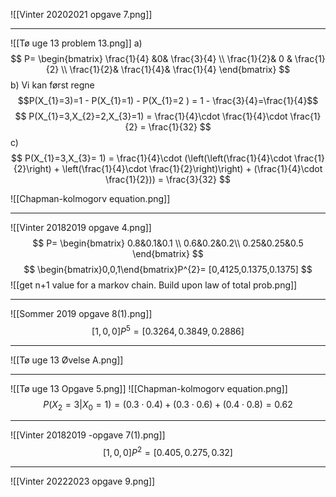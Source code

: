 ![[Vinter 20202021 opgave 7.png]]
___
![[Tø uge 13 problem 13.png]]
a)
$$
P=
\begin{bmatrix} 
\frac{1}{4} &0& \frac{3}{4} \\ 
\frac{1}{2}& 0 & \frac{1}{2} \\ 
\frac{1}{2}& \frac{1}{4}& \frac{1}{4}
\end{bmatrix}
$$
b)
Vi kan først regne $$P(X_{1}=3)=1 - P(X_{1}=1) - P(X_{1}=2 ) = 1 - \frac{3}{4}=\frac{1}{4}$$
$$
P(X_{1}=3,X_{2}=2,X_{3}=1) = \frac{1}{4}\cdot \frac{1}{4}\cdot \frac{1}{2} = \frac{1}{32}
$$
c)
$$
P(X_{1}=3,X_{3}= 1) = \frac{1}{4}\cdot (\left(\left(\frac{1}{4}\cdot \frac{1}{2}\right) + \left(\frac{1}{4}\cdot \frac{1}{2}\right)\right) +  (\frac{1}{4}\cdot \frac{1}{2})) = \frac{3}{32}
$$

![[Chapman-kolmogorv equation.png]]
___
![[Vinter 20182019 opgave 4.png]]
$$
P=
\begin{bmatrix}
0.8&0.1&0.1 \\ 
0.6&0.2&0.2\\
0.25&0.25&0.5
\end{bmatrix}
$$
$$
\begin{bmatrix}0,0,1\end{bmatrix}P^{2}= [0,4125,0.1375,0.1375]
$$
![[get n+1 value for a markov chain. Build upon law of total prob.png]]
___
![[Sommer 2019 opgave 8(1).png]]
$$
[1,0,0]P^{5} = [0.3264,0.3849,0.2886]
$$

___
![[Tø uge 13 Øvelse A.png]]

___
![[Tø uge 13 Opgave 5.png]]
![[Chapman-kolmogorv equation.png]]
$$
P(X_{2}=3|X_{0}=1) = (0.3\cdot 0.4) + (0.3\cdot 0.6)  + (0.4\cdot 0.8) = 0.62
$$

___
![[Vinter 20182019 -opgave 7(1).png]]
$$
[1,0,0]P^{2}= [0.405,0.275,0.32]
$$

___
![[Vinter 20222023 opgave 9.png]]

